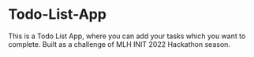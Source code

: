 # Todo-List-App
This is a Todo List App, where you can add your tasks which you want to complete. Built as a challenge of MLH INIT 2022 Hackathon season.
